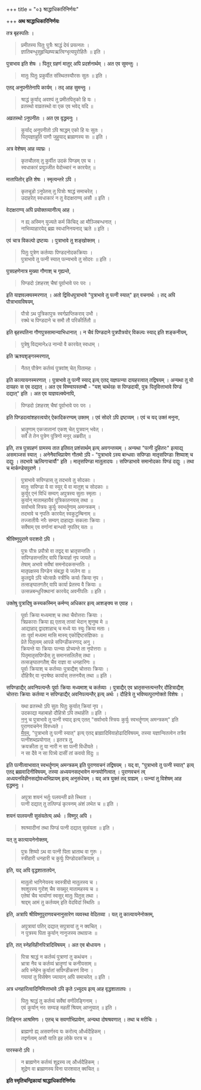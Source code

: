 +++
title = "०३ श्राद्धाधिकारिनिर्णयः"

+++
**अथ श्राद्धाधिकारिनिर्णयः**

तत्र बृहस्पतिः ।

> प्रमीतस्य पितुः पुत्रैः श्राद्धं देयं प्रयत्नतः ।  
> ज्ञातिबन्धुसुहृच्छिष्यऋत्विग्भृत्यपुरोहितैः ॥ इति ।

पुत्राभाव इति शेषः । पितुर् ग्रहणं मातुर् अपि प्रदर्शनार्थम् । अत एव सुमन्तुः ।

> मातुः पितुः प्रकुर्वीत संस्थितस्यौरसः सुतः ॥ इति ।

एतद् अनुपनीतेनापि कार्यम् । तद् आह सुमन्तुः ।

> श्राद्धं कुर्याद् अवश्यं तु प्रमीतपितृको हि यः ।  
> व्रतस्थो वाव्रतस्थो वा एक एव भवेद् यदि ॥

अव्रतस्थो ऽनुपनीतः । अत एव वृद्धमनुः ।

> कुर्याद् अनुपनीतो ऽपि श्राद्धम् एको हि यः सुतः ।  
> पितृयज्ञाहुतिं पाणौ जुहुयाद् ब्राह्मणस्य सः ॥ इति ।

अत्र वेशेषम् आह व्याघ्रः ।

> कृतचौलस् तु कुर्वीत उदकं पिण्डम् एव च ।  
> स्वधाकारं प्रयुञ्जीत वेदोच्चारं न कारयेत् ॥

मातापितोर् इति शेषः । स्मृत्यन्तरे ऽपि ।

> कृतचूडो ऽनुपेतस् तु पित्रोः श्राद्धं समाचरेत् ।  
> उदाहरेत् स्वधाकारं न तु वेदाक्षराण्य् असौ ॥ इति ।

वेदाक्षराण्य् अपि प्रयोक्तव्यानीत्य् आह ।

> न ह्य् अस्मिन् युज्यते कर्म किंचिद् आ मौञ्जिबन्धनात् ।  
> नाभिव्याहारयेद् ब्रह्म स्वधानिनयनाद् ऋते ॥ इति ।

एवं चात्र विकल्पो द्रष्टव्यः । पुत्राभावे तु शङ्खोक्तम् ।

> पितुः पुत्रेण कर्तव्याः पिण्डदनोदकक्रियाः ।  
> पुत्राभावे तु पत्नी स्यात् पत्न्यभावे तु सोदरः ॥ इति ।

पुत्रग्रहणेनात्र मुख्या गौणाश् च गृह्यन्ते,

> पिण्डदो ऽंशहरश् चैषां पूर्वाभावे परः परः ।

इति याज्ञवल्क्यस्मरणात् । अतो द्विविधपुत्राभावे "पुत्राभावे तु पत्नी स्यात्" इत् वचनार्थः । तद् अपि पौत्राभावविषयम्,

> पौत्रो ऽथ पुत्रिकापुत्रः स्वर्गप्राप्तिकराव् उभौ ।  
> रक्थे च पिण्डदाने च समौ तौ परिकीर्तितौ ॥ 

इति बृहस्पतिना गौणपुत्रसामान्याभिधानात् । न चैवं पिण्डदाने पुत्रपौत्रयोर् विकल्पः स्याद् इति शङ्कनीयम्,

> पुत्रेषु विद्यमानेxउ नान्यो वै कारयेत् स्वधाम् ।

इति ऋश्यशृङ्गस्मरणात्,

> नैतत् पौत्रेण कर्तव्यं पुत्रवांश् चेत् पितामहः ।

इति कात्यायनस्मरणात् । पुत्राभावे तु पत्नी स्याद् इत्य् एतद् यज्ञपत्न्या दायहरत्वात् तद्विषयम् । अन्यथा तु यो दायहरः स एव दद्यात् । अत एव विष्ण्वापस्तम्बौ -  "यश् चार्थरहः स पिण्डदायी, पुत्रः पितृवित्ताभावे पिण्डं दद्यात्" इति । अत एव याज्ञवल्क्येनापि,

> पिण्डदो ऽंशहरश् चैषां पूर्वाभावे परः परः ।

इति पिण्डदत्वांशहरत्वयोर् ऐकादिकरण्यम् उक्तम् । एवं सोदरे ऽपि द्रष्टव्यम् । एवं च यद् उक्तं मनुना,

> भ्रातॄणाम् एकजातानां एकश् चेत् पुत्रवान् भवेत् ।  
> सर्वे ते तेन पुत्रेण पुत्रिणो मनुर् अब्रवीत् ॥ 

इति, तत्र पुत्रग्रहणं ग्रामस्य तात इतिवत् प्रशंसार्थम् इत्य् अवगन्तव्यम् । अन्यथा "पत्नी दुहितरः" इत्याद्य् असमञ्जसं स्यात् । अनेनैवाभिप्रायेण गौतमो ऽपि -  "पुत्राभावे ऽस्य बान्धवाः सपिण्डाः मातृसपिण्डाः शिष्याश् च दद्युः । तदभावे ऋत्विगाचार्यौ" इति । मातृसपिण्डा मातुलादयः । सपिण्डाभावे समानोदकाः पिण्डं दद्युः । तथा च मार्कण्डेयपुराणे ।

> पुत्राभावे सपिण्डास् तु तदभावे तु सोदकाः ।  
> मातुः सपिण्डा ये वा स्युर् ये वा मातुश् च सोदकाः ॥  
> कुर्युर् एनं विधिं सम्यग् अपुत्रस्य सुताः स्मृताः ।  
> कुर्यान् मातामहायैवं पुत्रिकातनयस् तथा ॥  
> सर्वाभावे स्त्रियः कुर्युः स्वभर्तॄणाम् अमन्त्रकम् ।  
> तदभावे च नृपतिः कारयेत् स्वकुटुम्बिनाम् ॥  
> तज्जातीयैः नरैः सम्यग् दाहाद्याः सकलाः क्रियाः ।  
> सर्वेषाम् एव वर्णानां बान्धवो नृपतिर् यतः ॥

श्रीविष्णुपुराणे पराशरो ऽपि ।

> पुत्रः पौत्रः प्रपौत्रो वा तद्वद् वा भ्रातृसन्ततिः ।  
> सपिण्डसन्ततिर् वापि क्रियार्हा नृप जायते ॥  
> तेषाम् अभावे सर्वेषां समनोदकसन्ततिः ।  
> मातृपक्षस्य पिण्डेन संबद्धा ये जलेन वा ॥  
> कुलद्वये ऽपि चोत्सन्नैः स्त्रीभिः कर्याः क्रिया नृप ।  
> तत्सङ्घातगतैर् वापि कार्या प्रेतस्य वै क्रियाः ॥  
> उत्सन्नबन्धुरिक्थानां कारयेद् अवनीपतिः ॥ इति ।

उक्तेषु पुत्रादिषु कस्यकस्मिन् कर्मण्य् अधिकार इत्य् आशङ्क्य स एवाह ।

> पूर्वाः क्रिया मध्यमाश् च तथा चैवोत्तराः क्रियाः ।  
> त्रिप्रकाराः क्रिया ह्य् एतास् तासां भेदान् शृणुष्व मे ॥  
> आद्याहाद् द्वादशाहाच् च मध्ये याः स्युः क्रिया मताः ।  
> ताः पूर्वा मध्यमा मासि मास्य् एकोद्दिष्टसंज्ञिकाः ॥  
> प्रेते पितृत्वम् आपन्ने सपिण्डीकरणाद् अनु ।  
> क्रियन्ते याः क्रियाः पत्न्याः प्रोच्यन्ते ता नृपोत्तराः ॥  
> पितृमातृसपिण्डैस् तु समानसलिलैस् तथा ।  
> तत्सङ्घातगतैश् चैव राज्ञा वा धनहारिणः ॥  
> पूर्वाः क्रियाश् च कर्तव्याः पुत्राद्यैश् चोत्तराः क्रियाः ।  
> दौहित्रैर् वा नृपश्रेष्ठ कार्यास् तत्तनयैस् तथा ॥ इति ।

सपिण्डाद्यैर् अवनिपत्यन्तैः पूर्वाः क्रियाः मध्यमाश् च कर्तव्याः । पुत्राद्यैर् एव भ्रातृसन्तत्यन्तरैर् दौहित्राद्यैश् चोत्तराः क्रियाः कर्तव्या न सपिण्डाद्यैर् अवनिपत्यन्तैर् इत्य् अर्थः । दौहित्रे तु भविष्यत्पुराणोक्तो विशेषः ।

> यथा व्रतस्थो ऽपि सुतः पितुः कुर्यात् क्रियां नृप ।  
> उदकाद्या महाबाहो दौहित्रो ऽपि तथार्हति ॥ इति ।  
> <u>ननु</u> च पुत्राभावे तु पत्नी स्याद् इत्य् एतत् "सर्वाभावे स्त्रियः कुर्युः स्वभर्तॄणाम् अमन्त्रकम्" इति पुराणवचनेन विरुध्यते ।   
> <u>मैवम्</u>, "पुत्राभावे तु पत्नी स्यात्" इत्य् एतद् ब्राह्मादिविवाहोढादिविषयम्, तस्या यज्ञान्वितत्वेन तत्रैव पत्नीशब्दप्रयोगात् । इतरत्र तु,  
> क्रयक्रीता तु या नारी न सा पत्नी विधीयते ।  
> न सा दैवे न सा पित्र्ये दासीं तां कवयो विदुः ॥

इति पत्नीत्वाभावात् स्वभर्तॄणाम् अमन्त्रकम् इति पुराणवचनं तद्विषयम् । यद् वा, "पुत्राभावे तु पत्नी स्यात्" इत्य् एतद् ब्रह्मवादिनीविषयम्, तस्या अध्ययनसद्भावेन मन्त्रयोगित्वात् । पुराणवचनं त्व् अध्ययनविहीनसद्योवध्वभिप्रायम् इत्य् अनुसंधेयम् । यद् अत्र युक्तं तद् ग्राह्यम् । पत्न्यां तु विशेषम् आह वृद्धमनुः ।

> अपुत्रा शयनं भर्तुः पलयन्ती व्रते स्थिता ।  
> पत्नी दद्यात् तु तत्पिण्डं कृत्स्नम् अंशं लभेत च ॥ इति ।

शयनं पालयन्ती सुसंयतेत्य् अर्थः । विष्णुर् अपि ।

> श्वश्र्वादीनां तथा पिण्डं पत्नी दद्यात् सुसंयता ॥ इति ।

यत् तु कात्यायनेनोक्तम्,

> पुत्रः शिष्यो ऽथ वा पत्नी पिता भ्राताथ वा गुरुः ।  
> स्त्रीहारी धनहारी च कुर्युः पिण्डोदकक्रियाम् ॥

इति, यद् अपि वृद्धशातातपेन,

> मातुलो भागिनेयस्य स्वस्त्रीयो मातुलस्य च ।  
> श्वशुरस्य गुरोश् चैव सख्युर् मातामहस्य च ॥  
> एतेषां चैव भार्याणां स्वसुर् मातुः पितुस् तथा ।  
> श्राद्दम् आमं तु कर्तव्यम् इति वेदविदां स्थितिः ॥

इति, अत्रापि श्रीविष्णुपुराणवचनानुसारेण व्यवस्था वेदितव्या । यत् तु कात्यायनेनोक्तम्,

> अपुत्रायां पतिर् दद्यात् सपुत्रायां तु न क्वचित् ।  
> न पुत्रस्य पिता कुर्यान् नानुजस्य तथाग्रजः ॥

इति, तत् स्नेहविहीनपित्रादिविषयम् । अत एव बोधायनः ।

> पित्रा श्राद्धं न कर्तव्यं पुत्राणां तु कथंचन ।  
> भ्रात्रा नैव च कर्तव्यं भ्रातॄणां च कनीयसाम् ॥  
> अपि स्नेहेन कुर्यातां सपिण्डीकरणं विना ।  
> गयायां तु विसेषेण ज्यायान् अपि समाचरेत् ॥ इति ।

अत्र धनहारित्वादिनिमित्ताभावे ऽपि कृते ऽभ्युदय इत्य् आह वृद्धशातातपः ।

> पितुः श्राद्धं तु कर्तव्यं सर्वेषां वर्णलिङ्गिनाम् ।  
> एवं कुर्यान् नरः सम्यङ् महतीं श्रियम् आप्नुयात् ॥ इति ।

लिङ्गिन आश्रमिणः । एतच् च सवर्णाभिप्रायेण, अन्यथा दोषश्रवणात् । तथा च मरीचिः ।

> ब्राह्मणो ह्य् असवर्णस्य यः करोत्य् और्ध्वदैहिकम् ।  
> तद्वर्णत्वम् असौ याति इह लोके परत्र च ॥

पारस्करो ऽपि ।

> न ब्राह्मणेन कर्तव्यं शूद्रस्य त्व् और्ध्वदैहिकम् ।  
> शूद्रेण वा ब्राह्मणस्य विना पारशवात् क्वचित् ॥

**इति स्मृतिचन्द्रिकायां श्राद्धाधिकारिनिर्णयः**
